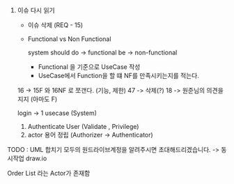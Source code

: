 1. 이슈 다시 읽기
   - 이슈 삭제 (REQ - 15)
   - Functional vs Non Functional

      system should do  -> functional
                          be  -> non-functional
     - Functional 을 기준으로 UseCase 작성
     - UseCase에서 Function을 할 떄 NF를 만족시키는지를 적는다.

   16 -> 15F 와 16NF 로 쪼갠다. (기능, 제한)
   47 -> 삭제(?)
   18 -> 원준님의 의견을 지지 (아마도 F)

   login -> 1 usecase (System)

   1. Authenticate User (Validate , Privilege)
   2. actor 용어 정립 (Authorizer -> Authenticator)

TODO : UML 합치기
모두의 원드라이브계정을 알려주시면
초대해드리겠습니다. -> 동시작업 draw.io

Order List 라는 Actor가 존재함
